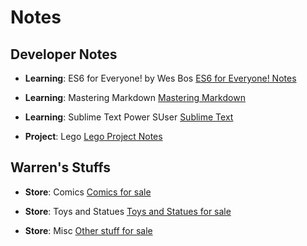 # Notes

## Developer Notes
* **Learning**: ES6 for Everyone! by Wes Bos
[ES6 for Everyone! Notes](/warrenshea/notes/blob/master/dev.es6-foreveryone!.online-course.md)

* **Learning**: Mastering Markdown
[Mastering Markdown](/warrenshea/notes/blob/master/dev.mastering-markdown.online-course.md)

* **Learning**: Sublime Text Power SUser
[Sublime Text](/warrenshea/notes/blob/master/dev.sublime-text.book.md)

* **Project**: Lego
[Lego Project Notes](/warrenshea/notes/blob/master/dev.lego.warrenshea.notes.md)

## Warren's Stuffs
* **Store**: Comics
[Comics for sale](/warrenshea/notes/blob/master/store.comics.md)

* **Store**: Toys and Statues
[Toys and Statues for sale](/warrenshea/notes/blob/master/store.toys.md)

* **Store**: Misc
[Other stuff for sale](/warrenshea/notes/blob/master/store.misc.md)
